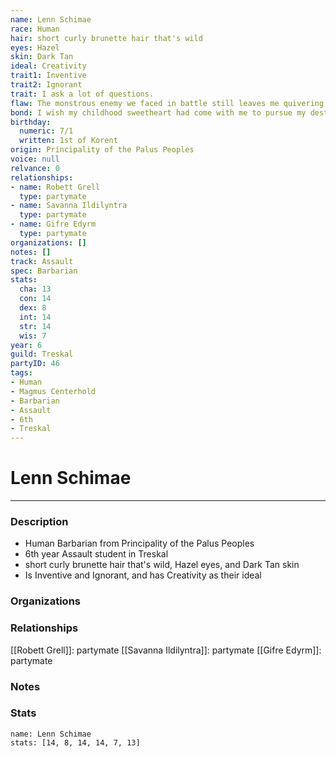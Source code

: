 ```yaml
---
name: Lenn Schimae
race: Human
hair: short curly brunette hair that's wild
eyes: Hazel
skin: Dark Tan
ideal: Creativity
trait1: Inventive
trait2: Ignorant
trait: I ask a lot of questions.
flaw: The monstrous enemy we faced in battle still leaves me quivering with fear.
bond: I wish my childhood sweetheart had come with me to pursue my destiny.
birthday:
  numeric: 7/1
  written: 1st of Korent
origin: Principality of the Palus Peoples
voice: null
relvance: 0
relationships:
- name: Robett Grell
  type: partymate
- name: Savanna Ildilyntra
  type: partymate
- name: Gifre Edyrm
  type: partymate
organizations: []
notes: []
track: Assault
spec: Barbarian
stats:
  cha: 13
  con: 14
  dex: 8
  int: 14
  str: 14
  wis: 7
year: 6
guild: Treskal
partyID: 46
tags:
- Human
- Magmus Centerhold
- Barbarian
- Assault
- 6th
- Treskal
---
```

# Lenn Schimae
---
### Description
- Human Barbarian from Principality of the Palus Peoples
- 6th year Assault student in Treskal
- short curly brunette hair that's wild, Hazel eyes, and Dark Tan skin
- Is Inventive and Ignorant, and has Creativity as their ideal

### Organizations

### Relationships
[[Robett Grell]]: partymate
[[Savanna Ildilyntra]]: partymate
[[Gifre Edyrm]]: partymate

### Notes

### Stats
```statblock
name: Lenn Schimae
stats: [14, 8, 14, 14, 7, 13]
```